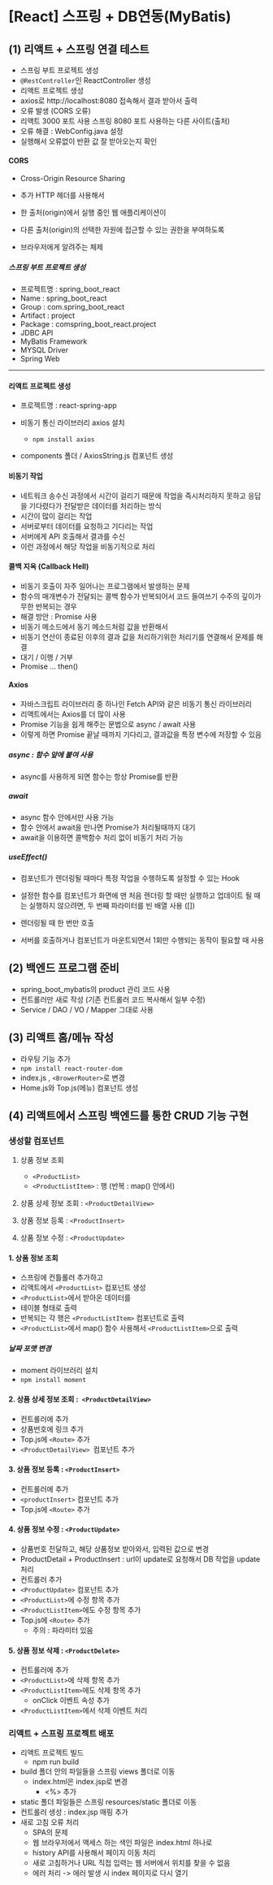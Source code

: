 # [React] 스프링 + DB연동(MyBatis)



## (1) 리액트 + 스프링 연결 테스트

-	스프링 부트 프로젝트 생성
  -	``@RestController``인 ReactController 생성
-	리액트 프로젝트 생성
  -	axios로 http://localhost:8080 접속해서 결과 받아서 출력
-	오류 발생 (CORS 오류)
  -	리액트 3000 포트 사용 스프링 8080 포트 사용하는 다른 사이트(출처)
-	오류 해결 : WebConfig.java 설정
-	실행해서 오류없이 반환 값 잘 받아오는지 확인



#### CORS 

- Cross-Origin Resource Sharing

- 추가 HTTP 헤더를 사용해서

- 한 출처(origin)에서 실행 중인 웹 애플리케이션이

- 다른 출처(origin)의 선택한 자원에 접근할 수 있는 권한을 부여하도록

-	브라우저에게 알려주는 체제



##### 스프링 부트 프로젝트 생성

-	프로젝트명 : spring_boot_react
-	Name : spring_boot_react
-	Group : com.spring_boot_react
-	Artifact : project
-	Package : comspring_boot_react.project
  -	JDBC API
  -	MyBatis Framework
  -	MYSQL Driver
  -	Spring Web



<hr>



#### 리액트 프로젝트 생성

- 프로젝트명 : react-spring-app

- 비동기 통신 라이브러리 axios 설치

  -	``npm install axios``

- components 폴더 / AxiosString.js 컴포넌트 생성

  

#### 비동기 작업

-	네트워크 송수신 과정에서 시간이 걸리기 때문에 작업을 즉시처리하지 못하고 응답을 기다렸다가 전달받은 데이터를 처리하는 방식
-	시간이 많이 걸리는 작업 
  -	서버로부터 데이터를 요청하고 기다리는 작업
-	서버에게 API 호출해서 결과를 수신
-	이런 과정에서 해당 작업을 비동기적으로 처리



#### 콜백 지옥 (Callback Hell)

-	비동기 호출이 자주 일어나는 프로그램에서 발생하는 문제
-	함수의 매개변수가 전달되는 콜백 함수가 반복되어서 코드 들여쓰기 수주의 깊이가 무한 반복되는 경우
-	해결 방안 : Promise 사용
  -	비동기 메소드에서 동기 메소드처럼 값을 반환해서
  -	비동기 연산이 종료된 이후의 결과 값을 처리하기위한 처리기를 연결해서 문제를 해결
  -	대기 / 이행 / 거부 
  -	Promise … then()




#### Axios

-	자바스크립트 라이브러리 중 하나인 Fetch API와 같은 비동기 통신 라이브러리
-	리액트에서는 Axios를 더 많이 사용
-	Promise 기능을 쉽게 해주는 문법으로 async / await 사용
-	이렇게 하면 Promise 끝날 때까지 기다리고, 결과값을 특정 변수에 저장할 수 있음



##### async : 함수 앞에 붙여 사용

-	async를 사용하게 되면 함수는 항상 Promise를 반환



##### await 

-	async 함수 안에서만 사용 가능
-	함수 안에서 await을 만나면 Promise가 처리될때까지 대기
-	await을 이용하면 콜백함수 처리 없이 비동기 처리 가능
	



##### useEffect()

- 컴포넌트가 렌더링될 때마다 특정 작업을 수행하도록 설정할 수 있는 Hook

- 설정한 함수를 컴포넌트가 화면에 맨 처음 렌더링 할 때만 실행하고 업데이트 될 때는 실행하지 않으려면, 두 번째 파라미터를 빈 배열 사용 ([])

- 렌더링될 때 한 번만 호출

- 서버를 호출하거나 컴포넌트가 마운트되면서 1회만 수행되는 동작이 필요할 때 사용

  



## (2) 백엔드 프로그램 준비



-	spring_boot_mybatis의 product 관리 코드 사용
-	컨트롤러만 새로 작성 (기존 컨트롤러 코드 복사해서 일부 수정)
-	Service / DAO / VO / Mapper 그대로 사용



## (3) 리액트 홈/메뉴 작성

-	라우팅 기능 추가
  -	``npm install react-router-dom``
  -	index.js , ``<BrowerRouter>``로 변경
  -	Home.js와 Top.js(메뉴) 컴포넌트 생성




## (4) 리액트에서 스프링 백엔드를 통한 CRUD 기능 구현



### 생성할 컴포넌트

1. 상품 정보 조회
   - ``<ProductList>``
   - ``<ProductListItem>`` : 행 (반복 : map() 안에서)

2. 상품 상세 정보 조회 : ``<ProductDetailView>``
3. 상품 정보 등록 : ``<ProductInsert>``
4. 상품 정보 수정 : ``<ProductUpdate>``



#### 1. 상품 정보 조회

-	스프링에 컨틀롤러 추가하고
-	리액트에서 ``<ProductList>`` 컴포넌트 생성
-	``<ProductList>``에서 받아온 데이터를 
-	테이블 형태로 출력
-	반복되는 각 행은 ``<ProductListItem>`` 컴포넌트로 출력
-	``<ProductList>``에서 map() 함수 사용해서 ``<ProductListItem>``으로 출력



##### 날짜 포맷 변경

-	moment 라이브러리 설치
  -	``npm install moment``




#### 2. 상품 상세 정보 조회 :`` <ProductDetailView>``

-	컨트롤러에 추가
-	상품번호에 링크 추가
-	Top.js에 ``<Route>`` 추가
-	``<ProductDetailView> ``컴포넌트 추가



#### 3. 상품 정보 등록 : ``<ProductInsert>``

- 컨트롤러에 추가
- ``<productInsert>`` 컴포넌트 추가
- Top.js에 ``<Route>`` 추가



#### 4. 상품 정보 수정 : ``<ProductUpdate>``

- 상품번호 전달하고, 해당 상품정보 받아와서, 입력된 값으로 변경
- ProductDetail + ProductInsert : url이 update로 요청해서 DB 작업을 update 처리
- 컨트롤러 추가
- ``<ProductUpdate>`` 컴포넌트 추가
- ``<ProductList>``에 수정 항목 추가
- ``<ProductListItem>``에도 수정 항목 추가
- Top.js에 ``<Route>`` 추가 
  - 주의 : 파라미터 있음



#### 5. 상품 정보 삭제 : ``<ProductDelete>``

- 컨트롤러에 추가
- ``<ProductList>``에 삭제 항목 추가
- ``<ProductListItem>``에도 삭제 항목 추가
  - onClick 이벤트 속성 추가
- ``<ProductListItem>``에서 삭제 이벤트 처리



### 리액트 + 스프링 프로젝트 배포

- 리액트 프로젝트 빌드
  - npm run build
- build 폴더 안의 파일들을 스프링 views 폴더로 이동
  - index.html은 index.jsp로 변경
    - <%> 추가
- static 폴더 파일들은 스프링 resources/static 폴더로 이동
- 컨트롤러 생성 : index.jsp 매핑 추가
- 새로 고침 오류 처리
  - SPA의 문제
  - 웹 브라우저에서 액세스 하는 색인 파일은 index.html 하나로
  - history API를 사용해서 페이지 이동 처리
  - 새로 고침하거나 URL 직접 입력는 웹 서버에서 위치를 찾을 수 없음
  - 에러 처리 -> 에러 발생 시 index 페이지로 다시 열기
